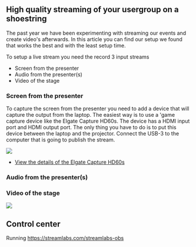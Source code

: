 ## High quality streaming of your usergroup on a shoestring

The past year we have been experimenting with streaming our events and create video's afterwards. In this article you can find our setup we found that works the best and with the least setup time.

To setup a live stream you need the record 3 input streams

* Screen from the presenter
* Audio from the presenter(s)
* Video of the stage



### Screen from the presenter
To capture the screen from the presenter you need to add a device that will capture the output from the laptop. The easiest way is to use a 'game capture device like the Elgate Capture HD60s.
The device has a HDMI input port and HDMI output port. The only thing you have to do is to put this device between the laptop and the projector. Connect the USB-3 to the computer that is going to publish the stream.

![](https://raw.githubusercontent.com/hnky/blog/master/images/elgato-connections.jpg)

* [View the details of the Elgate Capture HD60s](https://www.elgato.com/en/gaming/game-capture-hd60-s)


### Audio from the presenter(s)

### Video of the stage



![](https://raw.githubusercontent.com/hnky/blog/master/images/fullsetup.jpg)


## Control center

Running https://streamlabs.com/streamlabs-obs


